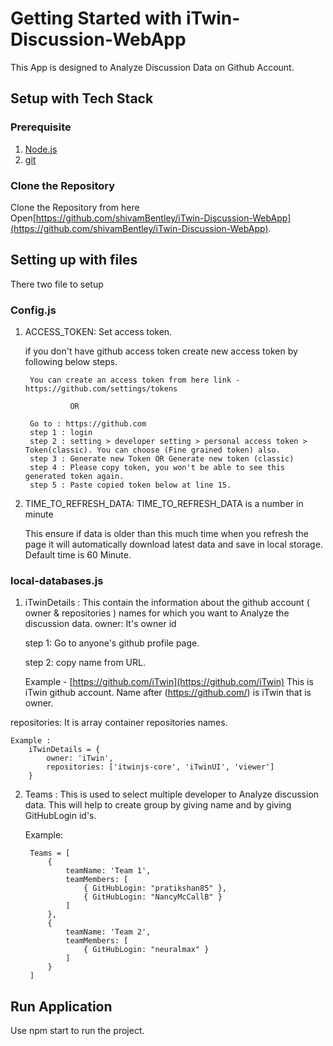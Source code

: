 # Getting Started with iTwin-Discussion-WebApp

This App is designed to Analyze Discussion Data on Github Account. 

## Setup with Tech Stack

### Prerequisite
1. [Node.js](https://nodejs.org/en)
2. [git](https://git-scm.com/)

### Clone the Repository
Clone the Repository from here Open[https://github.com/shivamBentley/iTwin-Discussion-WebApp](https://github.com/shivamBentley/iTwin-Discussion-WebApp).

## Setting up with files

There two file to setup 

### Config.js 
1. ACCESS_TOKEN:  Set access token. 
    
    if you don't have github access token create new access token by following below steps.
        
        You can create an access token from here link - https://github.com/settings/tokens

                 OR
    
        Go to : https://github.com
        step 1 : login
        step 2 : setting > developer setting > personal access token > Token(classic). You can choose (Fine grained token) also. 
        step 3 : Generate new Token OR Generate new token (classic)
        step 4 : Please copy token, you won't be able to see this generated token again.
        step 5 : Paste copied token below at line 15. 

2. TIME_TO_REFRESH_DATA: TIME_TO_REFRESH_DATA is a number in minute 
    
    This ensure if data is older than this much time when you refresh the page it will automatically download latest data and save in local storage.
    Default time is 60 Minute. 

### local-databases.js

1. iTwinDetails : This contain the information about the github account ( owner & repositories ) names for which you want to Analyze the discussion data.
owner: It's owner id 

   step 1: Go to anyone's github profile page. 
   
   step 2: copy name from URL. 
   
   Example - [https://github.com/iTwin](https://github.com/iTwin) This is iTwin github account. Name after (https://github.com/) is iTwin that is owner. 

repositories: It is array container repositories names.

    Example : 
        iTwinDetails = {
            owner: 'iTwin',
            repositories: ['itwinjs-core', 'iTwinUI', 'viewer']
        }


2. Teams : This is used to select multiple developer to Analyze discussion data. This will help to create group by giving name and by giving GitHubLogin id's.

    Example:

        Teams = [
            {
                teamName: 'Team 1',
                teamMembers: [
                    { GitHubLogin: "pratikshan85" },
                    { GitHubLogin: "NancyMcCallB" }
                ]
            },
            {
                teamName: 'Team 2',
                teamMembers: [
                    { GitHubLogin: "neuralmax" }
                ]
            }
        ]


## Run Application

Use npm start to run the project.
